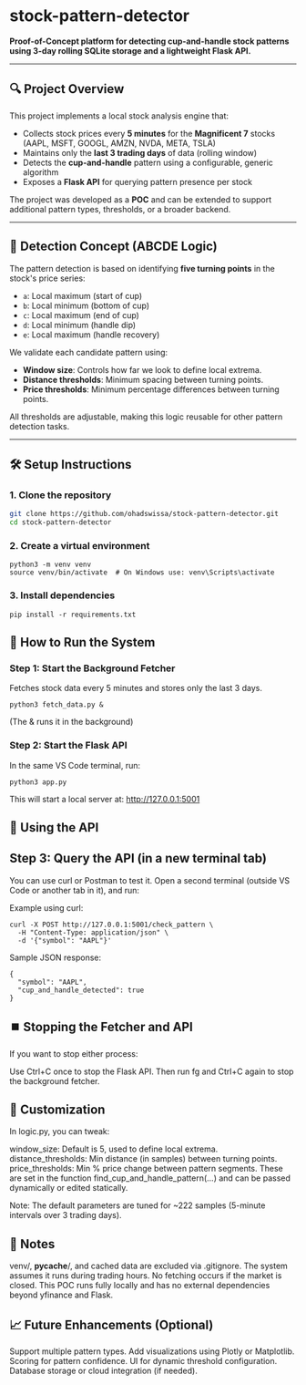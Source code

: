 # stock-pattern-detector

**Proof-of-Concept platform for detecting cup-and-handle stock patterns using 3-day rolling SQLite storage and a lightweight Flask API.**

---

## 🔍 Project Overview

This project implements a local stock analysis engine that:
- Collects stock prices every **5 minutes** for the **Magnificent 7** stocks (AAPL, MSFT, GOOGL, AMZN, NVDA, META, TSLA)
- Maintains only the **last 3 trading days** of data (rolling window)
- Detects the **cup-and-handle** pattern using a configurable, generic algorithm
- Exposes a **Flask API** for querying pattern presence per stock

The project was developed as a **POC** and can be extended to support additional pattern types, thresholds, or a broader backend.

---

## 🧠 Detection Concept (ABCDE Logic)

The pattern detection is based on identifying **five turning points** in the stock's price series:

- `a`: Local maximum (start of cup)
- `b`: Local minimum (bottom of cup)
- `c`: Local maximum (end of cup)
- `d`: Local minimum (handle dip)
- `e`: Local maximum (handle recovery)

We validate each candidate pattern using:
- **Window size**: Controls how far we look to define local extrema.
- **Distance thresholds**: Minimum spacing between turning points.
- **Price thresholds**: Minimum percentage differences between turning points.

All thresholds are adjustable, making this logic reusable for other pattern detection tasks.

---



## 🛠️ Setup Instructions

### 1. Clone the repository
```bash
git clone https://github.com/ohadswissa/stock-pattern-detector.git
cd stock-pattern-detector
```
### 2. Create a virtual environment
```
python3 -m venv venv
source venv/bin/activate  # On Windows use: venv\Scripts\activate
```
### 3. Install dependencies
```
pip install -r requirements.txt
```
## 🚀 How to Run the System

### Step 1: Start the Background Fetcher
Fetches stock data every 5 minutes and stores only the last 3 days.
```
python3 fetch_data.py &
```
(The & runs it in the background)

### Step 2: Start the Flask API
In the same VS Code terminal, run:
```
python3 app.py
```
This will start a local server at: http://127.0.0.1:5001

## 📡 Using the API
## Step 3: Query the API (in a new terminal tab)
You can use curl or Postman to test it.
Open a second terminal (outside VS Code or another tab in it), and run:

Example using curl:
```
curl -X POST http://127.0.0.1:5001/check_pattern \
  -H "Content-Type: application/json" \
  -d '{"symbol": "AAPL"}'
```
Sample JSON response:
```
{
  "symbol": "AAPL",
  "cup_and_handle_detected": true
}
```
## ⏹️ Stopping the Fetcher and API
If you want to stop either process:

Use Ctrl+C once to stop the Flask API.
Then run fg and Ctrl+C again to stop the background fetcher.

## 🔧 Customization

In logic.py, you can tweak:

window_size: Default is 5, used to define local extrema.
distance_thresholds: Min distance (in samples) between turning points.
price_thresholds: Min % price change between pattern segments.
These are set in the function find_cup_and_handle_pattern(...) and can be passed dynamically or edited statically.

Note: The default parameters are tuned for ~222 samples (5-minute intervals over 3 trading days).

## 🧼 Notes

venv/, __pycache__/, and cached data are excluded via .gitignore.
The system assumes it runs during trading hours. No fetching occurs if the market is closed.
This POC runs fully locally and has no external dependencies beyond yfinance and Flask.

## 📈 Future Enhancements (Optional)

Support multiple pattern types.
Add visualizations using Plotly or Matplotlib.
Scoring for pattern confidence.
UI for dynamic threshold configuration.
Database storage or cloud integration (if needed).
